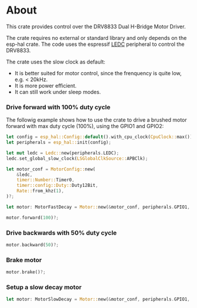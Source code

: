 # About

This crate provides control over the DRV8833 Dual H-Bridge Motor Driver.

The crate requires no external or standard library and only depends on the esp-hal crate.
The code uses the espressif [LEDC](https://docs.espressif.com/projects/esp-idf/en/stable/esp32/api-reference/peripherals/ledc.html) peripheral to control the DRV8833.

The crate uses the slow clock as default:

* It is better suited for motor control, since the frenquency is quite low, e.g. < 20kHz.
* It is more power efficient.
* It can still work under sleep modes.

### Drive forward with 100% duty cycle

The followig example shows how to use the crate to drive a brushed motor
forward with max duty cycle (100%), using the GPIO1 and GPIO2:

```rust
let config = esp_hal::Config::default().with_cpu_clock(CpuClock::max());
let peripherals = esp_hal::init(config);

let mut ledc = Ledc::new(peripherals.LEDC);
ledc.set_global_slow_clock(LSGlobalClkSource::APBClk);

let motor_conf = MotorConfig::new(
    &ledc,
    timer::Number::Timer0,
    timer::config::Duty::Duty12Bit,
    Rate::from_khz(1),
)?;

let motor: MotorFastDecay = Motor::new(&motor_conf, peripherals.GPIO1, peripherals.GPIO2)?;

motor.forward(100)?;
```

### Drive backwards with 50% duty cycle

```rust
motor.backward(50)?;
```

### Brake motor

```rust
motor.brake()?;
```

### Setup a slow decay motor

```rust 
let motor: MotorSlowDecay = Motor::new(&motor_conf, peripherals.GPIO1, peripherals.GPIO2)?;
```
